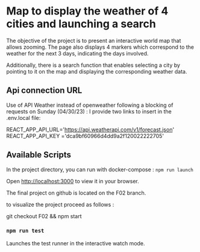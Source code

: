 # Map to display the weather of 4 cities and launching a search

The objective of the project is to present an interactive world map that allows zooming. The page also displays 4 markers which correspond to the weather for the next 3 days, indicating the days involved.

Additionally, there is a search function that enables selecting a city by pointing to it on the map and displaying the corresponding weather data.

## Api connection URL

Use of API Weather instead of openweather following a blocking of requests on Sunday (04/30/23) :
I provide two links to insert in the .env.local file:

REACT_APP_API_URL='https://api.weatherapi.com/v1/forecast.json'
REACT_APP_API_KEY ='dca9bf60966d4dd9a2f120022222705'

## Available Scripts

In the project directory, you can run with docker-compose : `npm run launch`

Open [http://localhost:3000](http://localhost:3000) to view it in your browser.

The final project on github is located on the F02 branch.

to visualize the project proceed as follows :

git checkout F02 &&
npm start

### `npm run test`

Launches the test runner in the interactive watch mode.
